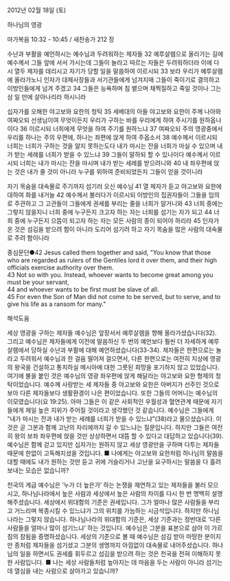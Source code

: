 2012년 02월 18일 (토)

하나님의 영광



마가복음 10:32 - 10:45 / 새찬송가 212 장


수난과 부활을 예언하시는 예수님과 두려워하는 제자들
32 예루살렘으로 올라가는 길에 예수께서 그들 앞에 서서 가시는데 그들이 놀라고 따르는 자들은 두려워하더라 이에 다시 열두 제자를 데리시고 자기가 당할 일을 말씀하여 이르시되 33 보라 우리가 예루살렘에 올라가노니 인자가 대제사장들과 서기관들에게 넘겨지매 그들이 죽이기로 결의하고 이방인들에게 넘겨 주겠고 34 그들은 능욕하며 침 뱉으며 채찍질하고 죽일 것이나 그는 삼 일 만에 살아나리라 하시니라

십자가를 오해한 야고보와 요한의 청탁
35 세베대의 아들 야고보와 요한이 주께 나아와 여짜오되 선생님이여 무엇이든지 우리가 구하는 바를 우리에게 하여 주시기를 원하옵나이다 36 이르시되 너희에게 무엇을 하여 주기를 원하느냐 37 여짜오되 주의 영광중에서 우리를 하나는 주의 우편에, 하나는 좌편에 앉게 하여 주옵소서 38 예수께서 이르시되 너희는 너희가 구하는 것을 알지 못하는도다 내가 마시는 잔을 너희가 마실 수 있으며 내가 받는 세례를 너희가 받을 수 있느냐 39 그들이 말하되 할 수 있나이다 예수께서 이르시되 너희는 내가 마시는 잔을 마시며 내가 받는 세례를 받으려니와 40 내 좌우편에 앉는 것은 내가 줄 것이 아니라 누구를 위하여 준비되었든지 그들이 얻을 것이니라

자기 목숨을 대속물로 주기까지 섬기러 오신 예수님
41 열 제자가 듣고 야고보와 요한에 대하여 화를 내거늘 42 예수께서 불러다가 이르시되 이방인의 집권자들이 그들을 임의로 주관하고 그 고관들이 그들에게 권세를 부리는 줄을 너희가 알거니와 43 너희 중에는 그렇지 않을지니 너희 중에 누구든지 크고자 하는 자는 너희를 섬기는 자가 되고 44 너희 중에 누구든지 으뜸이 되고자 하는 자는 모든 사람의 종이 되어야 하리라 45 인자가 온 것은 섬김을 받으려 함이 아니라 도리어 섬기려 하고 자기 목숨을 많은 사람의 대속물로 주려 함이니라


중심문단●42 Jesus called them together and said, "You know that those who are regarded as rulers of the Gentiles lord it over them, and their high officials exercise authority over them.   
43 Not so with you. Instead, whoever wants to become great among you must be your servant,   
44 and whoever wants to be first must be slave of all.   
45 For even the Son of Man did not come to be served, but to serve, and to give his life as a ransom for many."

해석도움





세상 영광을 구하는 제자들  예수님은 앞장서서 예루살렘을 향해 올라가셨습니다(32). 그리고 예수님은 제자들에게 이전에 말씀하신 두 번의 예언보다 훨씬 더 자세하게 예루살렘에서 당하실 수난과 부활에 대해 예언하셨습니다(33-34). 제자들은 한편으로는 놀라고 두려워서 예수님과 한 걸음 떨어져 걸으면서, 다른 한편으로는 여전히 지상에 영광의 왕국을 건설하고 통치하실 메시아에 대한 그릇된 희망을 포기하지 않고 있었습니다. 여기에 불을 붙인 것은 예수님의 영광 좌우편에 앉게 해달라는 야고보와 요한 형제의 청탁이었습니다. 예수께 사랑받는 세 제자들 중 야고보와 요한은 아버지가 선주인 것으로 보아 다른 제자들보다 생활환경이 나은 편이었습니다. 또한 그들의 어머니는 예수님의 이모였습니다(요 19:25). 아마 그들은 이 같은 사회적인 우월성과 혈연관계 때문에 자기들에게 제일 높은 지위가 주어질 것이라고 생각했던 것 같습니다. 예수님은 그들에게 “내가 마시는 잔과 내가 받는 세례를 너희가 받을 수 있느냐”(38)라고 물으셨습니다. 이것은 곧 그분과 함께 고난의 자리에까지 갈 수 있느냐는 질문입니다. 하지만 그들은 여전히 왕의 보좌 좌우편에 앉을 것만 상상하면서 대뜸 할 수 있다고 대답하고 있습니다(39). 예수님은 함께 걷고 있지만 십자가는 원하지 않고 세상 영광만을 구하며 다투는 제자들 때문에 한없이 고독해지셨을 것입니다. 
■ 나에게는 야고보와 요한처럼 하나님의 말씀을 대할 때에도 내가 원하는 것만 듣고 귀에 거슬리거나 고난을 요구하시는 말씀을 다 흘려보내는 모습은 없습니까?

천국의 계급  예수님은 ‘누가 더 높은가’ 하는 논쟁을 재연하고 있는 제자들을 불러 모으시고, 하나님나라에서 높은 사람과 세상에서 높은 사람의 차이를 다시 한 번 명백히 설명해주셨습니다. 세상에서 위대함의 기준은 권세입니다. 그가 얼마나 많은 사람들을 부리고 거느리며 복종시킬 수 있느냐가 그의 위치를 가늠하는 시금석입니다. 하지만 하나님나라는 그렇지 않습니다. 하나님나라의 위대함의 기준은, 세상 기준과는 정반대로 ‘다른 사람들을 얼마나 많이 섬기느냐’ 하는 것입니다. 예수님은 그분을 표본으로 삼아 이 가르침의 참됨을 증명하셨습니다. 세상의 기준으로 볼 때 예수님은 섬김 받아 마땅한 분이지만 종처럼 제자들을 섬기셨고 그분의 생명까지 아낌없이 대속물로 내어주셨습니다. 하나님의 일을 하면서도 권세를 휘두르고 섬김을 받으려 하는 것은 천국을 전혀 이해하지 못한 사람입니다. 
■ 나는 세상 사람들처럼 높아지는 데 마음을 두는 사람이 아니라 섬기는 데 열심을 내는 사람으로 살아가고 있습니까?